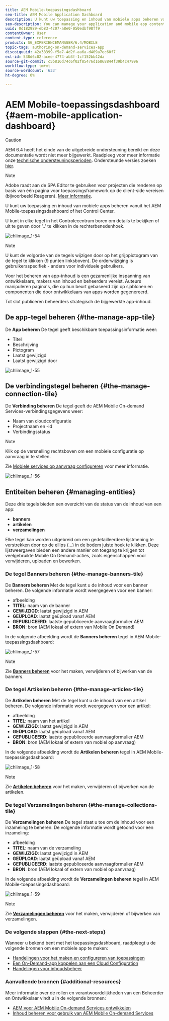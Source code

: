 ```yaml
---
title: AEM Mobile-toepassingsdashboard
seo-title: AEM Mobile Application Dashboard
description: U kunt uw toepassing en inhoud van mobiele apps beheren vanuit het AEM Mobile-toepassingsdashboard of het Control Center. Volg deze pagina voor meer informatie.
seo-description: You can manage your application and mobile app content from AEM Mobile Application Dashboard or the Control Center. Follow this page to learn more.
uuid: 0d182989-eb83-4207-a8e0-050edbf98ff9
contentOwner: User
content-type: reference
products: SG_EXPERIENCEMANAGER/6.4/MOBILE
topic-tags: authoring-on-demand-services-app
discoiquuid: 42a38399-f5a7-4d2f-aa6a-d409a7ec60f7
exl-id: 538d6c02-acee-4774-ab3f-1cf152bb42da
source-git-commit: c5b816d74c6f02f85476d16868844f39b4c47996
workflow-type: tm+mt
source-wordcount: '633'
ht-degree: 0%

---
```


# AEM Mobile-toepassingsdashboard {#aem-mobile-application-dashboard}

>[!CAUTION]
>
>AEM 6.4 heeft het einde van de uitgebreide ondersteuning bereikt en deze documentatie wordt niet meer bijgewerkt. Raadpleeg voor meer informatie onze [technische ondersteuningsperioden](https://helpx.adobe.com/support/programs/eol-matrix.html). Ondersteunde versies zoeken [hier](https://experienceleague.adobe.com/docs/).

>[!NOTE]
>
>Adobe raadt aan de SPA Editor te gebruiken voor projecten die renderen op basis van één pagina voor toepassingsframework op de client-side vereisen (bijvoorbeeld Reageren). [Meer informatie](/help/sites-developing/spa-overview.md).

U kunt uw toepassing en inhoud van mobiele apps beheren vanuit het AEM Mobile-toepassingsdashboard of het Control Center.

U kunt in elke tegel in het Controlecentrum boren om details te bekijken of uit te geven door &#39;..&#39; te klikken in de rechterbenedenhoek.

![chlimage_1-54](assets/chlimage_1-54.png)

>[!NOTE]
>
>U kunt de volgorde van de tegels wijzigen door op het grijppictogram van de tegel te klikken (9 punten linksboven). De orderwijziging is gebruikersspecifiek - anders voor individuele gebruikers.

Voor het beheren van app-inhoud is een gezamenlijke inspanning van ontwikkelaars, makers van inhoud en beheerders vereist. Auteurs manipuleren pagina&#39;s, die op hun beurt gebaseerd zijn op sjablonen en componenten die door ontwikkelaars van apps worden gegenereerd.

Tot slot publiceren beheerders strategisch de bijgewerkte app-inhoud.

## De app-tegel beheren {#the-manage-app-tile}

De **App beheren** De tegel geeft beschikbare toepassingsinformatie weer:

* Titel
* Beschrijving
* Pictogram
* Laatst gewijzigd
* Laatst gewijzigd door

![chlimage_1-55](assets/chlimage_1-55.png)

## De verbindingstegel beheren {#the-manage-connection-tile}

De **Verbinding beheren** De tegel geeft de AEM Mobile On-demand Services-verbindingsgegevens weer:

* Naam van cloudconfiguratie
* Projectnaam en -id
* Verbindingsstatus

>[!NOTE]
>
>Klik op de versnelling rechtsboven om een mobiele configuratie op aanvraag in te stellen.
>
>Zie [Mobiele services op aanvraag configureren](/help/mobile/mobile-on-demand-associating-an-on-demand-app-to-cloud-configuration.md) voor meer informatie.

![chlimage_1-56](assets/chlimage_1-56.png)

## Entiteiten beheren {#managing-entities}

Deze drie tegels bieden een overzicht van de status van de inhoud van een app:

* **banners**
* **artikelen**
* **verzamelingen**

Elke tegel kan worden uitgebreid om een gedetailleerdere lijstmening te verstrekken door op de ellips (...) in de bodem juiste hoek te klikken. Deze lijstweergaven bieden een andere manier om toegang te krijgen tot veelgebruikte Mobile On Demand-acties, zoals eigenschappen voor verwijderen, uploaden en bewerken.

### De tegel Banners beheren {#the-manage-banners-tile}

De **Banners beheren** Met de tegel kunt u de inhoud voor een banner beheren. De volgende informatie wordt weergegeven voor een banner:

* afbeelding
* **TITEL**: naam van de banner
* **GEWIJZIGD**: laatst gewijzigd in AEM
* **GEÜPLOAD**: laatst geüpload vanaf AEM
* **GEPUBLICEERD**: laatste gepubliceerde aanvraagformulier AEM
* **BRON**: bron (AEM lokaal of extern van Mobile On Demand)

In de volgende afbeelding wordt de **Banners beheren** tegel in AEM Mobile-toepassingsdashboard:

![chlimage_1-57](assets/chlimage_1-57.png)

>[!NOTE]
>
>Zie **[Banners beheren](/help/mobile/mobile-on-demand-managing-banners.md)** voor het maken, verwijderen of bijwerken van de banners.

### De tegel Artikelen beheren {#the-manage-articles-tile}

De **Artikelen beheren** Met de tegel kunt u de inhoud van een artikel beheren. De volgende informatie wordt weergegeven voor een artikel:

* afbeelding
* **TITEL**: naam van het artikel
* **GEWIJZIGD**: laatst gewijzigd in AEM
* **GEÜPLOAD**: laatst geüpload vanaf AEM
* **GEPUBLICEERD**: laatste gepubliceerde aanvraagformulier AEM
* **BRON**: bron (AEM lokaal of extern van mobiel op aanvraag)

In de volgende afbeelding wordt de **Artikelen beheren** tegel in AEM Mobile-toepassingsdashboard:

![chlimage_1-58](assets/chlimage_1-58.png)

>[!NOTE]
>
>Zie [**Artikelen beheren**](/help/mobile/mobile-on-demand-managing-articles.md) voor het maken, verwijderen of bijwerken van de artikelen.

### De tegel Verzamelingen beheren {#the-manage-collections-tile}

De **Verzamelingen beheren** De tegel staat u toe om de inhoud voor een inzameling te beheren. De volgende informatie wordt getoond voor een inzameling:

* afbeelding
* **TITEL**: naam van de verzameling
* **GEWIJZIGD**: laatst gewijzigd in AEM
* **GEÜPLOAD**: laatst geüpload vanaf AEM
* **GEPUBLICEERD**: laatste gepubliceerde aanvraagformulier AEM
* **BRON**: bron (AEM lokaal of extern van mobiel op aanvraag)

In de volgende afbeelding wordt de **Verzamelingen beheren** tegel in AEM Mobile-toepassingsdashboard:

![chlimage_1-59](assets/chlimage_1-59.png)

>[!NOTE]
>
>Zie **[Verzamelingen beheren](/help/mobile/mobile-on-demand-managing-collections.md)** voor het maken, verwijderen of bijwerken van verzamelingen.

### De volgende stappen {#the-next-steps}

Wanneer u bekend bent met het toepassingsdashboard, raadpleegt u de volgende bronnen om een mobiele app te maken:

* [Handelingen voor het maken en configureren van toepassingen](/help/mobile/mobile-apps-ondemand-application-create-configure-action.md)
* [Een On-Demand-app koppelen aan een Cloud Configuration](/help/mobile/mobile-on-demand-associating-an-on-demand-app-to-cloud-configuration.md)
* [Handelingen voor inhoudsbeheer](/help/mobile/mobile-apps-ondemand-manage-content-ondemand.md)

### Aanvullende bronnen {#additional-resources}

Meer informatie over de rollen en verantwoordelijkheden van een Beheerder en Ontwikkelaar vindt u in de volgende bronnen:

* [AEM voor AEM Mobile On-demand Services ontwikkelen](/help/mobile/aem-mobile-on-demand.md)
* [Inhoud beheren voor gebruik van AEM Mobile On-demand Services](/help/mobile/aem-mobile.md)
